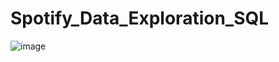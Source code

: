 # Spotify_Data_Exploration_SQL

![image](https://github.com/user-attachments/assets/c1f2f0ea-e16f-46a3-9c93-1441d68a44c3)


